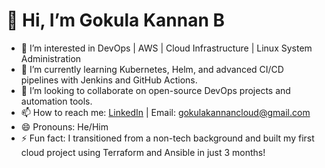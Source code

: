 # 👋 Hi, I’m Gokula Kannan B

- 👀 I’m interested in DevOps | AWS | Cloud Infrastructure | Linux System Administration
- 🌱 I’m currently learning Kubernetes, Helm, and advanced CI/CD pipelines with Jenkins and GitHub Actions.
- 💞️ I’m looking to collaborate on open-source DevOps projects and automation tools.
- 📫 How to reach me: [LinkedIn](https://www.linkedin.com/in/gokulakannan11) | Email: gokulakannancloud@gmail.com
- 😄 Pronouns: He/Him
- ⚡ Fun fact: I transitioned from a non-tech background and built my first cloud project using Terraform and Ansible in just 3 months!

<!---
Gokulkannan-sys/Gokulkannan-sys is a ✨ special ✨ repository because its `README.md` (this file) appears on your GitHub profile.
You can click the Preview link to take a look at your changes.
--->
